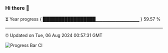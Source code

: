 ### Hi there 👋

⏳ Year progress { █████████████████▁▁▁▁▁▁▁▁▁▁▁▁▁ } 59.57 %

---

⏰ Updated on Tue, 06 Aug 2024 00:57:31 GMT

![Progress Bar CI](https://github.com/liununu/liununu/workflows/Progress%20Bar%20CI/badge.svg)
